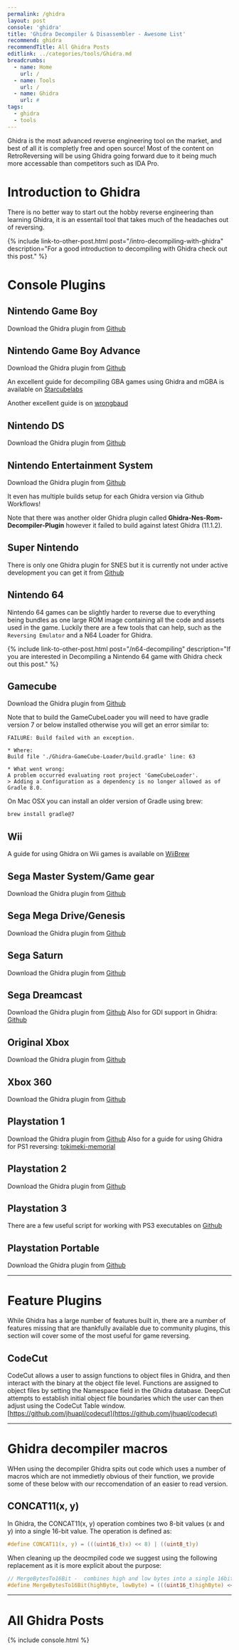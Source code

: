 ```yaml
---
permalink: /ghidra
layout: post
console: 'ghidra'
title: 'Ghidra Decompiler & Disassembler - Awesome List'
recommend: ghidra
recommendTitle: All Ghidra Posts
editlink: ../categories/tools/Ghidra.md
breadcrumbs:
  - name: Home
    url: /
  - name: Tools
    url: /
  - name: Ghidra
    url: #
tags:
  - ghidra
  - tools
---
```

Ghidra is the most advanced reverse engineering tool on the market, and best of all it is completly free and open source! Most of the content on RetroReversing will be using Ghidra going forward due to it being much more accessable than competitors such as IDA Pro.

# Introduction to Ghidra
There is no better way to start out the hobby reverse engineering than learning Ghidra, it is an essentail tool that takes much of the headaches out of reversing.

{% include link-to-other-post.html post="/intro-decompiling-with-ghidra" description="For a good introduction to decompiling with Ghidra check out this post." %}

# Console Plugins

## Nintendo Game Boy
Download the Ghidra plugin from [Github](https://github.com/Gekkio/GhidraBoy)

## Nintendo Game Boy Advance
Download the Ghidra plugin from [Github](https://github.com/pudii/gba-ghidra-loader)

An excellent guide for decompiling GBA games using Ghidra and mGBA is available on [Starcubelabs](https://www.starcubelabs.com/reverse-engineering-gba/)

Another excellent guide is on [wrongbaud](https://wrongbaud.github.io/posts/ghidra-debugger/)

## Nintendo DS
Download the Ghidra plugin from [Github](https://github.com/pedro-javierf/NTRGhidra)

## Nintendo Entertainment System
Download the Ghidra plugin from [Github]([https://github.com/ilyakharlamov/Ghidra-Nes-Rom-Decompiler-Plugin/releases/tag/2021-09-23.3](https://github.com/kylewlacy/GhidraNes/releases))

It even has multiple builds setup for each Ghidra version via Github Workflows!

Note that there was another older Ghidra plugin called **Ghidra-Nes-Rom-Decompiler-Plugin** however it failed to build against latest Ghidra (11.1.2).

## Super Nintendo
There is only one Ghidra plugin for SNES but it is currently not under active development you can get it from [Github](https://github.com/achan1989/ghidra-snes-loader)

## Nintendo 64
Nintendo 64 games can be slightly harder to reverse due to everything being bundles as one large ROM image containing all the code and assets used in the game. Luckily there are a few tools that can help, such as the `Reversing Emulator` and a N64 Loader for Ghidra.

{% include link-to-other-post.html post="/n64-decompiling" description="If you are interested in Decompiling a Nintendo 64 game with Ghidra check out this post." %}

## Gamecube
Download the Ghidra plugin from [Github](https://github.com/Cuyler36/Ghidra-GameCube-Loader/releases)

Note that to build the GameCubeLoader you will need to have gradle version 7 or below installed otherwise you will get an error similar to:
```
FAILURE: Build failed with an exception.

* Where:
Build file './Ghidra-GameCube-Loader/build.gradle' line: 63

* What went wrong:
A problem occurred evaluating root project 'GameCubeLoader'.
> Adding a Configuration as a dependency is no longer allowed as of Gradle 8.0.
```

On Mac OSX you can install an older version of Gradle using brew:
```bash
brew install gradle@7
```

## Wii
A guide for using Ghidra on Wii games is available on [WiiBrew](https://wiibrew.org/wiki/Using_Ghidra_with_the_Wii)

## Sega Master System/Game gear
Download the Ghidra plugin from [Github](https://github.com/VGKintsugi/Ghidra-SegaMasterSystem-Loader)

## Sega Mega Drive/Genesis
Download the Ghidra plugin from [Github](https://github.com/lab313ru/ghidra_sega_ldr)

## Sega Saturn
Download the Ghidra plugin from [Github](https://github.com/VGKintsugi/Ghidra-SegaSaturn-Loader)

## Sega Dreamcast
Download the Ghidra plugin from [Github](https://github.com/lab313ru/ghidra_sdc_ldr)
Also for GDI support in Ghidra: [Github](https://github.com/hazzaaclark/gdiGhidra)

## Original Xbox
Download the Ghidra plugin from [Github](https://github.com/XboxDev/ghidra-xbe)

## Xbox 360
Download the Ghidra plugin from [Github](https://github.com/zeroKilo/XEXLoaderWV)

## Playstation 1
Download the Ghidra plugin from [Github](https://github.com/lab313ru/ghidra_psx_ldr)
Also for a guide for using Ghidra for PS1 reversing: [tokimeki-memorial](https://tetracorp.github.io/tokimeki-memorial/methods/decompiling-psx-games.html)

## Playstation 2
Download the Ghidra plugin from [Github](https://github.com/chaoticgd/ghidra-emotionengine-reloaded)

## Playstation 3
There are a few useful script for working with PS3 executables on [Github](https://github.com/clienthax/Ps3GhidraScripts)

## Playstation Portable
Download the Ghidra plugin from [Github](https://github.com/kotcrab/ghidra-allegrex)

---
# Feature Plugins
While Ghidra has a large number of features built in, there are a number of features missing that are thankfully available due to community plugins, this section will cover some of the most useful for game reversing.

## CodeCut
CodeCut allows a user to assign functions to object files in Ghidra, and then interact with the binary at the object file level. Functions are assigned to object files by setting the Namespace field in the Ghidra database. DeepCut attempts to establish initial object file boundaries which the user can then adjust using the CodeCut Table window.
[https://github.com/jhuapl/codecut](https://github.com/jhuapl/codecut)

---
# Ghidra decompiler macros
WHen using the decompiler Ghidra spits out code which uses a number of macros which are not immedietly obvious of their function, we provide some of these below with our reccomendation of an easier to read version.

## CONCAT11(x, y)
In Ghidra, the CONCAT11(x, y) operation combines two 8-bit values (x and y) into a single 16-bit value. The operation is defined as:
```c
#define CONCAT11(x, y) = (((uint16_t)x) << 8) | ((uint8_t)y)
```

When cleaning up the deocmpiled code we suggest using the following replacement as it is more explicit about the purpose:
```c
// MergeBytesTo16Bit -  combines high and low bytes into a single 16bit value
#define MergeBytesTo16Bit(highByte, lowByte) = (((uint16_t)highByte) << 8) | ((uint8_t)lowByte)
```

---
# All Ghidra Posts
<div>

{% include console.html %}
</div>
